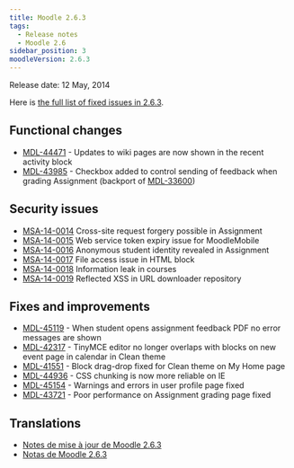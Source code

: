 ```yaml
---
title: Moodle 2.6.3
tags:
  - Release notes
  - Moodle 2.6
sidebar_position: 3
moodleVersion: 2.6.3
---
```

Release date: 12 May, 2014

Here is [the full list of fixed issues in 2.6.3](https://moodle.atlassian.net/secure/IssueNavigator!executeAdvanced.jspa?jqlQuery=project+%3D+mdl+AND+resolution+%3D+fixed+AND+fixVersion+in+%28%222.6.3%22%29+ORDER+BY+priority+DESC&runQuery=true&clear=true).

## Functional changes

- [MDL-44471](https://moodle.atlassian.net/browse/MDL-44471) - Updates to wiki pages are now shown in the recent activity block
- [MDL-43985](https://moodle.atlassian.net/browse/MDL-43985) - Checkbox added to control sending of feedback when grading Assignment (backport of [MDL-33600](https://moodle.atlassian.net/browse/MDL-33600))

## Security issues

- [MSA-14-0014](https://moodle.org/mod/forum/discuss.php?d=260361) Cross-site request forgery possible in Assignment
- [MSA-14-0015](https://moodle.org/mod/forum/discuss.php?d=260362) Web service token expiry issue for MoodleMobile
- [MSA-14-0016](https://moodle.org/mod/forum/discuss.php?d=260363) Anonymous student identity revealed in Assignment
- [MSA-14-0017](https://moodle.org/mod/forum/discuss.php?d=260364) File access issue in HTML block
- [MSA-14-0018](https://moodle.org/mod/forum/discuss.php?d=260365) Information leak in courses
- [MSA-14-0019](https://moodle.org/mod/forum/discuss.php?d=260366) Reflected XSS in URL downloader repository

## Fixes and improvements

- [MDL-45119](https://moodle.atlassian.net/browse/MDL-45119) - When student opens assignment feedback PDF no error messages are shown
- [MDL-42317](https://moodle.atlassian.net/browse/MDL-42317) - TinyMCE editor no longer overlaps with blocks on new event page in calendar in Clean theme
- [MDL-41551](https://moodle.atlassian.net/browse/MDL-41551) - Block drag-drop fixed for Clean theme on My Home page
- [MDL-44936](https://moodle.atlassian.net/browse/MDL-44936) - CSS chunking is now more reliable on IE
- [MDL-45154](https://moodle.atlassian.net/browse/MDL-45154) - Warnings and errors in user profile page fixed
- [MDL-43721](https://moodle.atlassian.net/browse/MDL-43721) - Poor performance on Assignment grading page fixed

## Translations

- [Notes de mise à jour de Moodle 2.6.3](https://docs.moodle.org/fr/Notes_de_mise_à_jour_de_Moodle_2.6.3)
- [Notas de Moodle 2.6.3](https://docs.moodle.org/es/Notas_de_Moodle_2.6.3)
